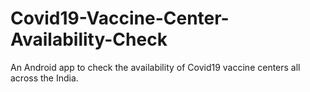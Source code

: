 # Covid19-Vaccine-Center-Availability-Check
An Android app to check the availability of Covid19 vaccine centers all across the India.
